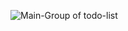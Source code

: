 
![Main-Group of todo-list](https://github.com/user-attachments/assets/aa737e3f-7526-466e-941c-2b4610ff4aa5)
